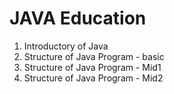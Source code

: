 # JAVA Education
  1. Introductory of Java
  2. Structure of Java Program - basic
  3. Structure of Java Program - Mid1
  4. Structure of Java Program - Mid2
